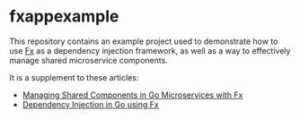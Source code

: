 # fxappexample

This repository contains an example project used to demonstrate how to use [Fx](https://github.com/uber-go/fx) as a dependency injection framework, as well as a way to effectively manage shared microservice components.

It is a supplement to these articles:
 * [Managing Shared Components in Go Microservices with Fx](https://pmihaylov.com/shared-components-go-microservices/)
 * [Dependency Injection in Go using Fx](https://pmihaylov.com/dependency-injection-go-fx/)
